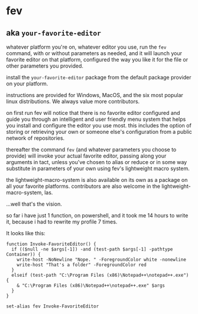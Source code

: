 # fev

## aka `your-favorite-editor`

whatever platform you're on, whatever editor you use, run the `fev` command, with or without parameters as needed, and it will launch your favorite editor on that platform, configured the way you like it for the file or other parameters you provided.

install the `your-favorite-editor` package from the default package provider on your platform.

instructions are provided for Windows, MacOS, and the six most popular linux distributions. We always value more contributors.

on first run fev will notice that there is no favorite editor configured and guide you through an intelligent and user friendly menu system that helps you install and configure the editor you use most. this includes the option of storing or retrieving your own or someone else's configuration from a public network of repositories.

thereafter the command `fev` (and whatever parameters you choose to provide) will invoke your actual favorite editor, passing along your arguments in tact, unless you've chosen to alias or reduce or in some way substitute in parameters of your own using fev's lightweight macro system.

the lightweight-macro-system is also available on its own as a package on all your favorite platforms. contributors are also welcome in the lightweight-macro-system, las.

...well that's the vision.

so far i have just 1 function, on powershell, and it took me 14 hours to write it, because i had to rewrite my profile 7 times.

It looks like this:

    function Invoke-FavoriteEditor() {
      if (($null -ne $args[-1]) -and (test-path $args[-1] -pathtype Container)) {
        write-host -NoNewline "Nope. " -ForegroundColor white -nonewline
        write-host "That's a folder" -ForegroundColor red
      }
      elseif (test-path "C:\Program Files (x86)\Notepad++\notepad++.exe") {
        & "C:\Program Files (x86)\Notepad++\notepad++.exe" $args
      }  
    }

    set-alias fev Invoke-FavoriteEditor






